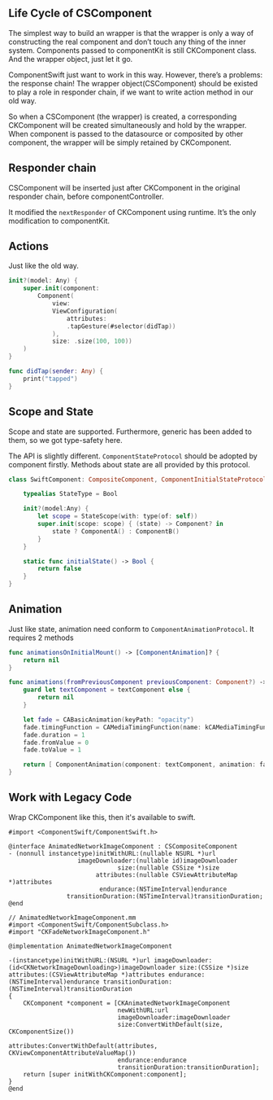 
## Life Cycle of CSComponent

The simplest way to build an wrapper is that the wrapper is only a way of constructing the real component and don’t touch any thing of the inner system.  Components passed to componentKit is still CKComponent class. And the wrapper object, just let it go.

ComponentSwift just want to work in this way. However, there’s a problems: the response chain!  The wrapper object(CSComponent) should be existed to play a role in responder chain, if we want to write action method in our old way.

So when a CSComponent (the wrapper) is created, a corresponding CKComponent will be created simultaneously and hold by the wrapper. When component is passed to the datasource or composited by other component, the wrapper will be simply retained by CKComponent.

## Responder chain

CSComponent will be inserted just after CKComponent in the original responder chain, before componentController. 

It modified the `nextResponder` of CKComponent using runtime. It’s the only modification to componentKit.

## Actions

Just like the old way.

```Swift
init?(model: Any) {
    super.init(component:
        Component(
            view:
            ViewConfiguration(
                attributes:
                .tapGesture(#selector(didTap))
            ),
            size: .size(100, 100))
    )
}

func didTap(sender: Any) { 
    print("tapped")
}
```

## Scope and State

Scope and state are supported. Furthermore, generic has been added to them, so we got type-safety here.

The API is slightly different. `ComponentStateProtocol` should be adopted by component firstly. Methods about state are all provided by this protocol.

```Swift
class SwiftComponent: CompositeComponent, ComponentInitialStateProtocol {

    typealias StateType = Bool

    init?(model:Any) {
        let scope = StateScope(with: type(of: self))
        super.init(scope: scope) { (state) -> Component? in
            state ? ComponentA() : ComponentB()
        }
    }

    static func initialState() -> Bool {
        return false
    }
}
```

## Animation

Just like state, animation need conform to `ComponentAnimationProtocol`. It requires 2 methods

```Swift
func animationsOnInitialMount() -> [ComponentAnimation]? {
    return nil
}

func animations(fromPreviousComponent previousComponent: Component?) -> [ComponentAnimation]? {
    guard let textComponent = textComponent else {
        return nil
    }

    let fade = CABasicAnimation(keyPath: "opacity")
    fade.timingFunction = CAMediaTimingFunction(name: kCAMediaTimingFunctionDefault)
    fade.duration = 1
    fade.fromValue = 0
    fade.toValue = 1

    return [ ComponentAnimation(component: textComponent, animation: fade) ]
}
```

## Work with Legacy Code
Wrap CKComponent like this, then it's available to swift.

```objc
#import <ComponentSwift/ComponentSwift.h>

@interface AnimatedNetworkImageComponent : CSCompositeComponent
- (nonnull instancetype)initWithURL:(nullable NSURL *)url
                   imageDownloader:(nullable id)imageDownloader
                              size:(nullable CSSize *)size
                        attributes:(nullable CSViewAttributeMap *)attributes
                         endurance:(NSTimeInterval)endurance
                transitionDuration:(NSTimeInterval)transitionDuration;
@end
```
```objc
// AnimatedNetworkImageComponent.mm
#import <ComponentSwift/ComponentSubclass.h>
#import "CKFadeNetworkImageComponent.h"

@implementation AnimatedNetworkImageComponent

-(instancetype)initWithURL:(NSURL *)url imageDownloader:(id<CKNetworkImageDownloading>)imageDownloader size:(CSSize *)size attributes:(CSViewAttributeMap *)attributes endurance:(NSTimeInterval)endurance transitionDuration:(NSTimeInterval)transitionDuration
{
    CKComponent *component = [CKAnimatedNetworkImageComponent
                              newWithURL:url
                              imageDownloader:imageDownloader
                              size:ConvertWithDefault(size, CKComponentSize())
                              attributes:ConvertWithDefault(attributes, CKViewComponentAttributeValueMap())
                              endurance:endurance
                              transitionDuration:transitionDuration];
    return [super initWithCKComponent:component];
}
@end
```